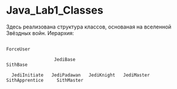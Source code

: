 # Java_Lab1_Classes

Здесь реализована структура классов, основаная на вселенной Звёздных войн. 
Иерархия:

                                                                     ForceUser
                      
                      JediBase                                                                                                  SithBase
      
      JediInitiate   JediPadawan   JediKnight   JediMaster                                                         SithApprentice     SithMaster
